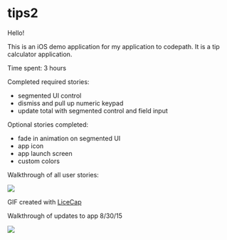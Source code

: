 # tips2
Hello!

This is an iOS demo application for my application to codepath. It is a tip calculator application.

Time spent: 3 hours

Completed required stories:
- segmented UI control
- dismiss and pull up numeric keypad
- update total with segmented control and field input

Optional stories completed:
- fade in animation on segmented UI
- app icon 
- app launch screen
- custom colors 

Walkthrough of all user stories:

![](https://cloud.githubusercontent.com/assets/8173243/9512120/e476adfa-4c32-11e5-9dd7-3dc126d26fdc.gif)

GIF created with  [LiceCap](http://www.cockos.com/licecap/ "LiceCap")


Walkthrough of updates to app 8/30/15

![](https://cloud.githubusercontent.com/assets/8173243/9570913/5b44577e-4f4a-11e5-8f82-c01c7b138ce6.gif)
